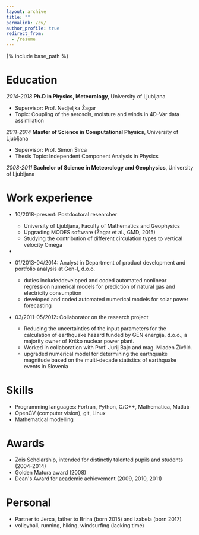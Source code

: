 ```yaml
---
layout: archive
title: ""
permalink: /cv/
author_profile: true
redirect_from:
  - /resume
---
```


{% include base_path %}

Education
======
<i>2014-2018</i>
<b>Ph.D in Physics, Meteorology</b>, University of Ljubljana
  * Supervisor: Prof. Nedjeljka Žagar
  * Topic: Coupling of the aerosols, moisture and winds in 4D-Var data assimilation

<i>2011-2014</i>
<b>Master of Science in Computational Physics</b>, University of Ljubljana
  * Supervisor: Prof. Simon Širca
  * Thesis Topic: Independent Component Analysis in Physics

<i>2008-2011</i>
<b>Bachelor of Science in Meteorology and Geophysics</b>, University of Ljubljana

Work experience
======
* 10/2018-present: Postdoctoral researcher
  * University of Ljubljana, Faculty of Mathematics and Geophysics
  * Upgrading MODES software (Žagar et al., GMD, 2015)
  * Studying the contribution of different circulation types to vertical velocity Omega

*

* 01/2013-04/2014: Analyst in Department of product development and portfolio analysis at Gen-I, d.o.o.
  * duties includeddeveloped and coded automated nonlinear regression numerical models for prediction of natural gas and electricity consumption
  * developed and coded automated numerical models for solar power forecasting

* 03/2011-05/2012: Collaborator on the research project
  * Reducing the uncertainties of the input parameters for the calculation of earthquake hazard funded by GEN energija, d.o.o., a majority owner of Krško nuclear power plant.
  * Worked in collaboration with Prof. Jurij Bajc and mag. Mladen Živčić.
  * upgraded numerical model for determining the earthquake magnitude based on the multi-decade statistics of earthquake events in Slovenia



Skills
======
* Programming languages: Fortran, Python, C/C++, Mathematica, Matlab
* OpenCV (computer vision), git, Linux
* Mathematical modelling

Awards
======
* Zois Scholarship, intended for distinctly talented pupils and students (2004-2014)
* Golden Matura award (2008)
* Dean's Award for academic achievement (2009, 2010, 2011)

Personal
======
* Partner to Jerca, father to Brina (born 2015) and Izabela (born 2017)
* volleyball, running, hiking, windsurfing (lacking time)
